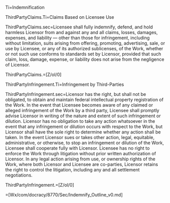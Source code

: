 Ti=Indemnification

ThirdPartyClaims.Ti=Claims Based on Licensee Use 

ThirdPartyClaims.sec=Licensee shall fully indemnify, defend, and hold harmless Licensor from and against any and all claims, losses, damages, expenses, and liability — other than those for infringement, including without limitation, suits arising from offering, promoting, advertising, sale, or use by Licensee, or any of its authorized sublicenses, of the Work, whether or not such use conforms to standards set by Licensor, provided that such claim, loss, damage, expense, or liability does not arise from the negligence of Licensor.

ThirdPartyClaims.=[Z/ol/0]

ThirdPartyInfringement.Ti=Infringement by Third-Parties

ThirdPartyInfringement.sec=Licensor has the right, but shall not be obligated, to obtain and maintain federal intellectual property registration of the Work. In the event that Licensee becomes aware of any claimed or alleged infringement of the Work by a third party, Licensee shall promptly advise Licensor in writing of the nature and extent of such infringement or dilution. Licensor has no obligation to take any action whatsoever in the event that any infringement or dilution occurs with respect to the Work, but Licensor shall have the sole right to determine whether any action shall be taken. In the event Licensor sues or takes other action, legal, equitable, administrative, or otherwise, to stop an infringement or dilution of the Work, Licensee shall cooperate fully with Licensor. Licensee has no right to enforce the Work through litigation without prior written authorization of Licensor. In any legal action arising from use, or ownership rights of the Work, where both Licensor and Licensee are co-parties, Licensor retains the right to control the litigation, including any and all settlement negotiations.

ThirdPartyInfringement.=[Z/ol/0]

=[Wx/com/docracy/8770/Sec/Indemnify_Outline_v0.md]